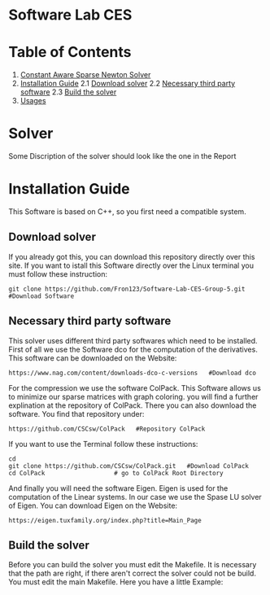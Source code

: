 # Software Lab CES

# Table of Contents
1. [Constant Aware Sparse Newton Solver](#solver)
2. [Installation Guide](#installation-guide)
            2.1 [Download solver](#download-solver)
            2.2 [Necessary third party software](#necessary-third-party-software)
            2.3 [Build the solver](#build-the-solver)
3. [Usages](#usage)
&nbsp;


# Solver

Some Discription of the solver should look like the one in the Report


Installation Guide
======================================
This Software is based on C++, so you first need a compatible system. 

Download solver
--------------------------------------
If you already got this, you can download this repository directly over this site. If you want to istall this Software directly over the Linux terminal you must follow these instruction:

    git clone https://github.com/Fron123/Software-Lab-CES-Group-5.git   #Download Software
   

Necessary third party software
--------------------------------------------
This solver uses different third party softwares which need to be installed. First of all we use the Software dco for the computation of the derivatives. This software can be downloaded on the Website:

    https://www.nag.com/content/downloads-dco-c-versions   #Download dco
 
For the compression we use the software ColPack. This Software allows us to minimize our sparse matrices with graph coloring. you will find a further explination at the repository of ColPack. There you can also download the software. You find that repository under:

    https://github.com/CSCsw/ColPack   #Repository ColPack
    
If you want to use the Terminal follow these instructions:
     
    cd              
    git clone https://github.com/CSCsw/ColPack.git   #Download ColPack
    cd ColPack                   # go to ColPack Root Directory

And finally you will need the software Eigen. Eigen is used for the computation of the Linear systems. In our case we use the Spase LU solver of Eigen. You can download Eigen on the Website:

    https://eigen.tuxfamily.org/index.php?title=Main_Page

Build the solver
---------------------------------------------

Before you can build the solver you must edit the Makefile. It is necessary that the path are right, if there aren't correct the solver could not be build. You must edit the main Makefile. Here you have a little Example: 
